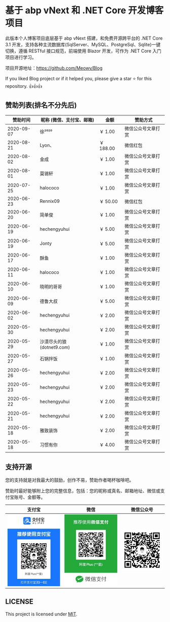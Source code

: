 # 基于 abp vNext 和 .NET Core 开发博客项目

此版本个人博客项目底层基于 abp vNext 搭建，和免费开源跨平台的 .NET Core 3.1 开发，支持各种主流数据库(SqlServer、MySQL、PostgreSql、Sqlite)一键切换，遵循 RESTful 接口规范，前端使用 Blazor 开发，可作为 .NET Core 入门项目进行学习。

项目开源地址：<https://github.com/Meowv/Blog>

If you liked Blog project or if it helped you, please give a star ⭐️ for this repository. 👍👍👍

## 赞助列表(排名不分先后)

| 赞助时间 | 昵称 (微信、支付宝、邮箱) | 金额 | 赞助方式 |
| -- | -- | -- | -- |
| 2020-09-07 | 徐²⁰²⁰ | ￥ 1.00 | 微信公众号文章打赏 |
| 2020-08-21 | Lyon、 | ￥ 188.00 | 微信红包 |
| 2020-08-02 | 金成 | ￥ 1.00 | 微信公众号文章打赏 |
| 2020-08-01 | 莫锡轩 | ￥ 1.00 | 微信公众号文章打赏 |
| 2020-07-25 | halococo | ￥ 1.00 | 微信公众号文章打赏 |
| 2020-06-23 | Rennix09 | ￥ 50.00 | 微信红包 |
| 2020-06-20 | 简单俊 | ￥ 1.00 | 微信公众号文章打赏 |
| 2020-06-19 | hechengyuhui | ￥ 5.00 | 微信公众号文章打赏 |
| 2020-06-19 | Jonty | ￥ 5.00 | 微信公众号文章打赏 |
| 2020-06-17 | 酥鱼 | ￥ 1.00 | 微信公众号文章打赏 |
| 2020-06-11 | halococo | ￥ 1.00 | 微信公众号文章打赏 |
| 2020-06-10 | 晓明的哥哥 | ￥ 1.00 | 微信公众号文章打赏 |
| 2020-06-09 | 德鲁大叔 | ￥ 5.00 | 微信公众号文章打赏 |
| 2020-06-02 | hechengyuhui | ￥ 2.00 | 微信公众号文章打赏 |
| 2020-05-30 | hechengyuhui | ￥ 2.00 | 微信公众号文章打赏 |
| 2020-05-29 | 沙漠尽头的狼(dotnet9.com) | ￥ 1.00 | 微信公众号文章打赏 |
| 2020-05-27 | 石锅拌饭 | ￥ 1.00 | 微信公众号文章打赏 |
| 2020-05-26 | hechengyuhui | ￥ 2.00 | 微信公众号文章打赏 |
| 2020-05-23 | hechengyuhui | ￥ 2.00 | 微信公众号文章打赏 |
| 2020-05-22 | hechengyuhui | ￥ 2.00 | 微信公众号文章打赏 |
| 2020-05-21 | hechengyuhui | ￥ 2.00 | 微信公众号文章打赏 |
| 2020-05-18 | 雅致装饰 | ￥ 2.00 | 微信公众号文章打赏 |
| 2020-05-18 | 习惯有你 | ￥ 4.00 | 微信公众号文章打赏 |

## 支持开源

您的支持就是对我最大的鼓励，创作不易，赞助作者喝杯咖啡吧。

赞助时最好能够附上您的完整信息，包括：您的昵称或真名、邮箱地址、微信或支付宝账号、金额等。

| 支付宝 | 微信 | 微信公众号 |
| -- | -- | -- |
| ![ ](./images/alipay.jpg) | ![ ](./images/wechart.jpg) | ![ ](./images/qrcode.jpg) |

## LICENSE

This project is licensed under [MIT](https://github.com/Meowv/Blog/blob/master/LICENSE).

<Vssue :title="$title" />
